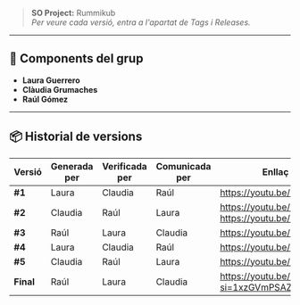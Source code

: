 > **SO Project:** Rummikub  
> _Per veure cada versió, entra a l'apartat de Tags i Releases._

---

## 👥 Components del grup

- **Laura Guerrero**  
- **Clàudia Grumaches**  
- **Raúl Gómez**  

---

## 📦 Historial de versions

| Versió    | Generada per   | Verificada per | Comunicada per | Enllaç vídeo                                                                  |
|-----------|----------------|----------------|----------------|-------------------------------------------------------------------------------|
| **#1**    | Laura          | Claudia        | Raúl           | https://youtu.be/06qZ5zRJRsw                                                  |
| **#2**    | Claudia        | Raúl           | Laura          | https://youtu.be/HKLj2eBOCGo<br>https://youtu.be/mOatfCI4nR0                  |
| **#3**    | Raúl           | Laura          | Claudia        | https://youtu.be/CCws0cWLQdY                                                  |
| **#4**    | Laura          | Claudia        | Raúl           | https://youtu.be/c753pwfwYhs                                 |
| **#5**    | Claudia        | Raúl           | Laura          | https://youtu.be/Bki482JGCrI                                 |
| **Final** | Raúl           | Laura          | Claudia        | https://youtu.be/8aa9kBz50NE?si=1xzGVmPSAZHMDIWC                              |


